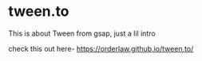# tween.to
This is about Tween from gsap, just a lil intro


check this out here- https://orderlaw.github.io/tween.to/
